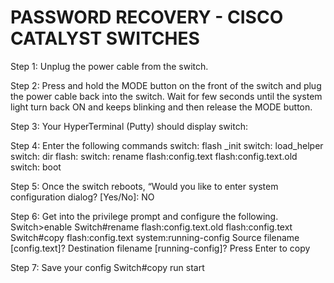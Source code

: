 # PASSWORD RECOVERY - CISCO CATALYST SWITCHES

Step 1: Unplug the power cable from the switch.

Step 2: Press and hold the MODE button on the front of the switch and plug the
power cable back into the switch.
Wait for few seconds until the system light turn back ON and keeps blinking and
then release the MODE button.

Step 3: Your HyperTerminal (Putty) should display
switch:

Step 4: Enter the following commands
switch: flash _init
switch: load_helper
switch: dir flash:
switch: rename flash:config.text flash:config.text.old
switch: boot

Step 5: Once the switch reboots,
“Would you like to enter system configuration dialog? [Yes/No]: NO

Step 6: Get into the privilege prompt and configure the following.
Switch>enable
Switch#rename flash:config.text.old flash:config.text
Switch#copy flash:config.text system:running-config
Source filename [config.text]?
Destination filename [running-config]?
Press Enter to copy

Step 7: Save your config
Switch#copy run start
